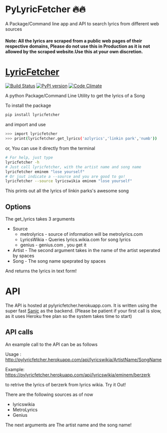 # PyLyricFetcher 🔥🔥

A Package/Command line app and API to search lyrics from different web sources

#### Note: All the lyrics are scraped from a public web pages of their respective domains, Please do not use this in Production as it is not allowed by the scraped website.Use this at your own discretion.

# [LyricFetcher](https://github.com/BharatKalluri/lyricfetcher/tree/master/lyricfetcher)

[![Build Status](https://travis-ci.org/BharatKalluri/lyricfetcher.svg?branch=master)](https://travis-ci.org/BharatKalluri/lyricfetcher)
[![PyPI version](https://badge.fury.io/py/lyricfetcher.svg)](https://badge.fury.io/py/lyricfetcher)
[![Code Climate](https://codeclimate.com/github/BharatKalluri/lyricfetcher/badges/gpa.svg)](https://codeclimate.com/github/BharatKalluri/lyricfetcher)

A python Package/Command Line Utility to get the lyrics of a Song

To install the package

```bash
pip install lyricfetcher
```

and import and use

```bash
>>> import lyricfetcher
>>> print(lyricfetcher.get_lyrics('azlyrics','linkin park','numb'))
```

or, You can use it directly from the terminal

```bash
# For help, just type
lyricfetcher -h
# Just call lyricfetcher, with the artist name and song name
lyricfetcher eminem "lose yourself" 
# Or jsut indicate a --source and you are good to go!
lyricfetcher --source lyricswikia eminem "lose yourself"
```

This prints out all the lyrics of linkin parks's awesome song

## Options
The get_lyrics takes 3 arguments
+ Source
  + metrolyrics - source of information will be metrolyrics.com
  + LyricsWikia - Queries lyrics.wikia.com for song lyrics
  + genius - genius.com , you get it
+ Artist - The second argument takes in the name of the artist seperated by spaces
+ Song - The song name speprated by spaces

And returns the lyrics in text form!


# API
The API is hosted at pylyricfetcher.herokuapp.com. It is written using the super fast
[Sanic](https://github.com/channelcat/sanic) as the backend. (Please be patient if your
first call is slow, as it uses Heroku free plan so the system takes time to start)

## API calls
An example call to the API can be as follows

Usage : http://pylyricfetcher.herokuapp.com/api/lyricswikia/ArtistName/SongName

Example: https://pylyricfetcher.herokuapp.com/api/lyricswikia/eminem/berzerk

to retrive the lyrics of berzerk from lyrics wikia. Try it Out!

There are the following sources as of now
+ lyricswikia
+ MetroLyrics
+ Genius

The next arguments are The artist name and the song name!

